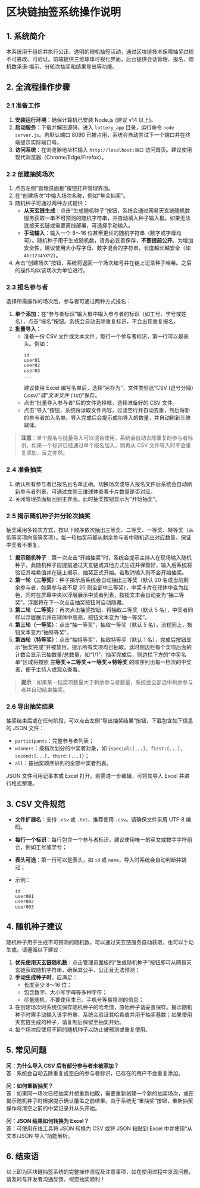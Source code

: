 # 区块链抽签系统操作说明

## 1. 系统简介

本系统用于组织并执行公正、透明的随机抽签活动，通过区块链技术保障抽奖过程不可篡改、可验证。前端提供三维球体可视化界面，后台提供会话管理、报名、随机数承诺‑揭示、分轮次抽奖和结果导出等功能。

## 2. 全流程操作步骤

### 2.1 准备工作

1. **安装运行环境**：确保计算机已安装 Node.js (建议 v14 以上)。
2. **启动服务**：下载并解压源码，进入 `lottery_app` 目录，运行命令 `node server.js`。若默认端口 8090 已被占用，系统会自动尝试下一个端口并在终端提示实际端口号。
3. **访问系统**：在浏览器地址栏输入 `http://localhost:端口` 访问首页。建议使用现代浏览器（Chrome/Edge/Firefox）。

### 2.2 创建抽奖场次

1. 点击左侧“管理员面板”按钮打开管理界面。
2. 在“创建场次”中输入场次名称，例如“年会抽奖”。
3. 随机种子可通过两种方式提供：
   - **从天玄链生成**：点击“生成随机种子”按钮，系统会通过网易天玄链随机数服务获取一串不可预测的随机字符串，并自动填入种子输入框。如果无法连接天玄链或需要离线部署，可选择手动输入。
   - **手动输入**：输入一个 8～16 位甚至更长的随机字符串（数字或字母均可）。随机种子用于生成随机数，请务必妥善保存，**不要提前公开**。为增加安全性，建议使用大小写字母、数字混合的字符串，长度越长越安全（如 `Abc12345XYZ`）。
4. 点击“创建场次”按钮，系统将返回一个场次编号并在链上记录种子哈希。之后的操作均以该场次为单位进行。

### 2.3 报名参与者

选择所需操作的场次后，参与者可通过两种方式报名：

1. **单个添加**：在“参与者标识”输入框中输入参与者的标识（如工号、学号或姓名），点击“报名”按钮。系统会自动去除重复标识，不会出现重复报名。
2. **批量导入**：
   - 准备一份 CSV 文件或文本文件，每行一个参与者标识，第一行可以是表头。例如：
     ```csv
     id
     user01
     user02
     user03
     ...
     ```
     建议使用 Excel 编写名单后，选择“另存为”，文件类型选“CSV (逗号分隔)(*.csv)”或“文本文件 (*.txt)”保存。
   - 点击“批量导入参与者”后的文件选择框，选择准备好的 CSV 文件。
   - 点击“导入”按钮，系统将读取文件内容，过滤空行并自动去重，然后将新的参与者加入名单。导入完成后会提示成功导入的数量，并自动刷新三维球体。

> **注意**：单个报名与批量导入可以混合使用，系统会自动去除重复的参与者标识。如果一个标识已经通过单个报名加入，则再从 CSV 文件导入时不会重复添加，反之亦然。

### 2.4 准备抽奖

1. 确认所有参与者已报名且名单正确。切换场次或导入报名文件后系统会自动刷新参与者列表，可通过左侧三维球体查看卡片数量是否对应。
2. 关闭管理员面板回到主界面。此时抽奖按钮显示为“开始抽奖”。

### 2.5 揭示随机种子并分轮次抽奖

抽奖采用多轮次方式，按以下顺序依次抽出三等奖、二等奖、一等奖、特等奖（从低等奖项向高等奖项）。每一轮抽奖前都从剩余参与者中随机选出对应数量，保证中奖者不重复。

1. **揭示随机种子**：第一次点击“开始抽奖”时，系统会提示主持人在现场输入随机种子。此随机种子应提前通过天玄链或其他方式生成并保管好，输入后系统将验证其哈希值并在链上揭示，抽奖正式开始。若取消输入则不会开始抽奖。
2. **第一轮（三等奖）**：种子揭示后系统会自动抽出三等奖（默认 20 名或当前剩余参与者，如果参与者不足 20 则全部中三等奖），中奖卡片在球体中变为红色，同时在屏幕中央以浮层展示中奖者列表，按钮文本会自动变为“抽二等奖”。浮层将在下一次点击抽奖按钮时自动隐藏。
3. **第二轮（二等奖）**：再次点击抽奖按钮，将抽取二等奖（默认 5 名），中奖者同样以浮层展示并在球体中高亮，按钮文本变为“抽一等奖”。
4. **第三轮（一等奖）**：点击“抽一等奖”，抽取一等奖（默认 5 名），流程同上，按钮文本变为“抽特等奖”。
5. **第四轮（特等奖）**：点击“抽特等奖”，抽取特等奖（默认 1 名），完成后按钮显示“抽奖完成”并被禁用，提示所有奖项均已抽取。此时侧边栏每个奖项后面的计数会显示已抽数量/总数量，如“1/1”。抽奖完成后，侧边栏下方的“中奖名单”区域将按照 **三等奖→二等奖→一等奖→特等奖** 的顺序列出每一档次的中奖者，便于主持人或观众查看。

> **提示**：如果某一档奖项数量大于剩余参与者数量，系统会全部选中剩余参与者并自动结束抽奖。

### 2.6 导出抽奖结果

抽奖结束后或在任何阶段，可以点击左侧“导出抽奖结果”按钮，下载包含如下信息的 JSON 文件：

* `participants`：完整参与者列表；
* `winners`：按档次划分的中奖者对象，如 `{special:[...], first:[...], second:[...], third:[...]}`；
* `all`：按抽奖顺序排列的全部中奖者列表。

JSON 文件可用记事本或 Excel 打开。若需进一步编辑，可将其导入 Excel 并进行格式整理。

## 3. CSV 文件规范

* **文件扩展名**：支持 `.csv` 或 `.txt`，推荐使用 `.csv`。请确保文件采用 UTF‑8 编码。
* **每行一个标识**：每行包含一个参与者标识，建议使用唯一的英文或数字字符组合，例如工号或学号；
* **表头可选**：第一行可以是表头，如 `id` 或 `name`，导入时系统会自动判断并跳过；
* 示例：

  ```csv
  id
  user001
  user002
  user003
  ```

## 4. 随机种子建议

随机种子用于生成不可预测的随机数，可以通过天玄链服务自动获取，也可以手动生成。请遵循以下建议：

1. **优先使用天玄链随机数**：点击管理员面板的“生成随机种子”按钮即可从网易天玄链获取随机字符串，确保其公平、公正且无法预测；
2. **手动生成种子时**，应满足：
   - 长度至少 8～16 位；
   - 包含数字、大小写字母等多种字符；
   - 尽量随机，不要使用生日、手机号等易猜测的信息；
3. 在创建场次时系统仅保存随机种子的哈希值，原始种子请妥善保存。揭示随机种子时需手动输入该字符串，系统会验证其哈希值并用于抽奖基数；如果使用天玄链生成的种子，请复制后保留至抽奖开始。
4. 每个场次应使用不同的随机种子以防止被预测或重复使用。

## 5. 常见问题

**问：为什么导入 CSV 后有部分参与者未被添加？**  
答：系统会自动去除重复或空白的参与者标识，已存在的用户不会重复添加。

**问：如何重新抽奖？**  
答：如果同一场次已经抽奖并想重新抽取，需要重新创建一个新的抽奖场次，或在揭示随机种子时根据提示确认覆盖之前结果。由于系统无“重抽奖”按钮，重新抽奖操作将清空之前的中奖记录并从头开始。

**问：JSON 结果如何转换为 Excel？**  
答：可使用在线工具将 JSON 转换为 CSV 或将 JSON 粘贴到 Excel 中并使用“从文本/JSON 导入”功能解析。

## 6. 结束语

以上即为区块链抽签系统的完整操作流程及注意事项，如在使用过程中发现问题，请及时与开发者沟通反馈。祝您抽奖顺利！
